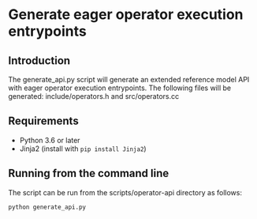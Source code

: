 # Generate eager operator execution entrypoints

## Introduction

The generate_api.py script will generate an extended reference model API with eager operator execution entrypoints.
The following files will be generated: include/operators.h and src/operators.cc

## Requirements

* Python 3.6 or later
* Jinja2 (install with ```pip install Jinja2```)

## Running from the command line

The script can be run from the scripts/operator-api directory as follows:

```bash
python generate_api.py
```
